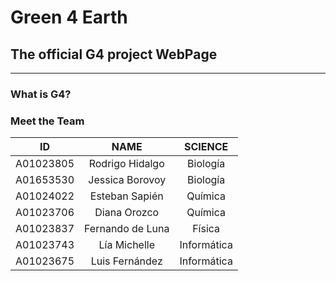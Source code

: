 # Green 4 Earth
## The official G4 project WebPage
-----
### What is G4?


### Meet the Team
| ID            | NAME            | SCIENCE     |
| ------------- |:---------------:|:-----------:|
| A01023805     | Rodrigo Hidalgo | Biología    |
| A01653530     | Jessica Borovoy | Biología    |
| A01024022     | Esteban Sapién  | Química     |
| A01023706     | Diana Orozco    | Química     |
| A01023837     | Fernando de Luna| Física      |
| A01023743     | Lía Michelle    | Informática |
| A01023675     | Luis Fernández  | Informática |
